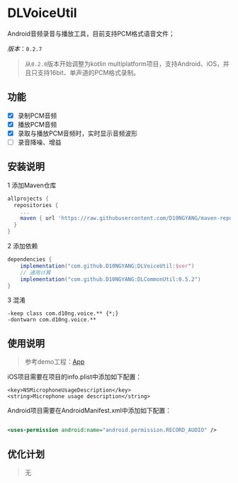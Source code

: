 # DLVoiceUtil
Android音频录音与播放工具，目前支持PCM格式语音文件；

*版本*：`0.2.7`

> 从`0.2.0`版本开始调整为kotlin multiplatform项目，支持Android、iOS，并且只支持16bit、单声道的PCM格式录制。

## 功能
- [x] 录制PCM音频
- [x] 播放PCM音频
- [x] 录取与播放PCM音频时，实时显示音频波形
- [ ] 录音降噪、增益

## 安装说明
1 添加Maven仓库
```gradle
allprojects {
  repositories {
    ...
    maven { url 'https://raw.githubusercontent.com/D10NGYANG/maven-repo/main/repository'}
  }
}
```
2 添加依赖
```gradle
dependencies {
    implementation("com.github.D10NGYANG:DLVoiceUtil:$ver")
    // 通用计算
    implementation("com.github.D10NGYANG:DLCommonUtil:0.5.2")
}
```
3 混淆
```properties
-keep class com.d10ng.voice.** {*;}
-dontwarn com.d10ng.voice.**
```

## 使用说明

> 参考demo工程：[App](composeApp/src/commonMain/kotlin/com/d10ng/voice/demo/App.kt)

iOS项目需要在项目的info.plist中添加如下配置：

```plist
<key>NSMicrophoneUsageDescription</key>
<string>Microphone usage description</string>
```

Android项目需要在AndroidManifest.xml中添加如下配置：

```xml

<uses-permission android:name="android.permission.RECORD_AUDIO" />
```

## 优化计划
> 无